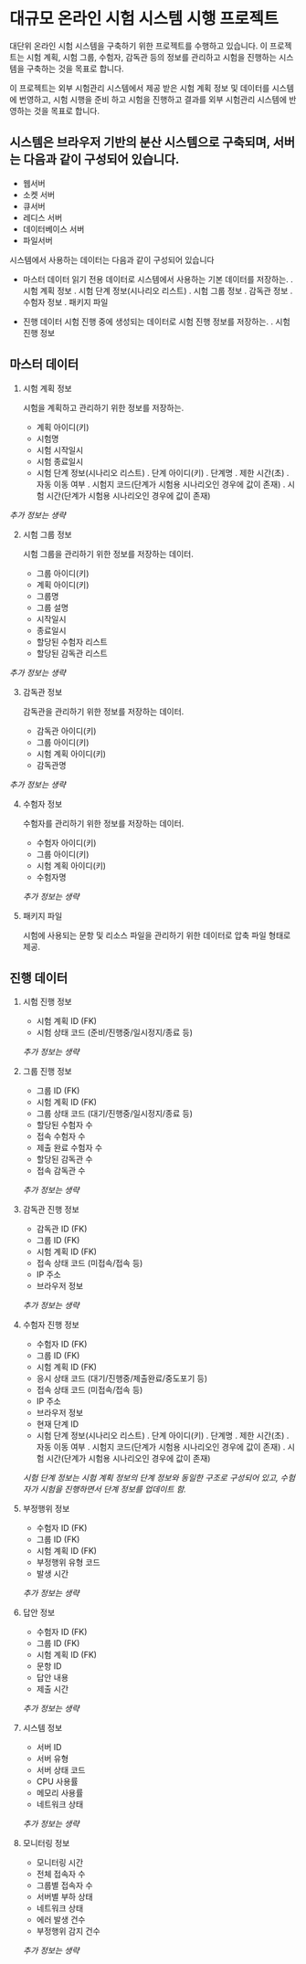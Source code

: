 # 대규모 온라인 시험 시스템 시행 프로젝트

대단위 온라인 시험 시스템을 구축하기 위한 프로젝트를 수행하고 있습니다. 이 프로젝트는 시험 계획, 시험 그룹, 수험자, 감독관 등의 정보를 관리하고 시험을 진행하는 시스템을 구축하는 것을 목표로 합니다.

이 프로젝트는 외부 시험관리 시스템에서 제공 받은 시험 계획 정보 및 데이터를 시스템에 번영하고, 시험 시행을 준비 하고 시험을 진행하고 결과를 외부 시험관리 시스템에 반영하는 것을 목표로 합니다.

## 시스템은 브라우저 기반의 분산 시스템으로 구축되며, 서버는 다음과 같이 구성되어 있습니다.

-   웹서버
-   소켓 서버
-   큐서버
-   레디스 서버
-   데이터베이스 서버
-   파일서버

시스템에서 사용하는 데이터는 다음과 같이 구성되어 있습니다

-   마스터 데이터
    읽기 전용 데이터로 시스템에서 사용하는 기본 데이터를 저장하는.
    . 시험 계획 정보
    . 시험 단계 정보(시나리오 리스트)
    . 시험 그룹 정보
    . 감독관 정보
    . 수험자 정보
    . 패키지 파일

-   진행 데이터
    시험 진행 중에 생성되는 데이터로 시험 진행 정보를 저장하는.
    . 시험 진행 정보

## 마스터 데이터

1. 시험 계획 정보

    시험을 계획하고 관리하기 위한 정보를 저장하는.

    - 계획 아이디(키)
    - 시험명
    - 시험 시작일시
    - 시험 종료일시
    - 시험 단계 정보(시나리오 리스트)
      . 단계 아이디(키)
      . 단계명
      . 제한 시간(초)
      . 자동 이동 여부
      . 시험지 코드(단계가 시험용 시나리오인 경우에 값이 존재)
      . 시험 시간(단계가 시험용 시나리오인 경우에 값이 존재)

_추가 정보는 생략_

2. 시험 그룹 정보

    시험 그룹을 관리하기 위한 정보를 저장하는 데이터.

    - 그룹 아이디(키)
    - 계획 아이디(키)
    - 그룹명
    - 그룹 설명
    - 시작일시
    - 종료일시
    - 할당된 수험자 리스트
    - 할당된 감독관 리스트

_추가 정보는 생략_

3. 감독관 정보

    감독관을 관리하기 위한 정보를 저장하는 데이터.

    - 감독관 아이디(키)
    - 그룹 아이디(키)
    - 시험 계획 아이디(키)
    - 감독관명

_추가 정보는 생략_

4.  수험자 정보

    수험자를 관리하기 위한 정보를 저장하는 데이터.

    -   수험자 아이디(키)
    -   그룹 아이디(키)
    -   시험 계획 아이디(키)
    -   수험자명

    _추가 정보는 생략_

5.  패키지 파일

    시험에 사용되는 문항 및 리소스 파일을 관리하기 위한 데이터로 압축 파일 형태로 제공.

## 진행 데이터

1.  시험 진행 정보

    -   시험 계획 ID (FK)
    -   시험 상태 코드 (준비/진행중/일시정지/종료 등)

    _추가 정보는 생략_

2.  그룹 진행 정보

    -   그룹 ID (FK)
    -   시험 계획 ID (FK)
    -   그룹 상태 코드 (대기/진행중/일시정지/종료 등)
    -   할당된 수험자 수
    -   접속 수험자 수
    -   제출 완료 수험자 수
    -   할당된 감독관 수
    -   접속 감독관 수

    _추가 정보는 생략_

3.  감독관 진행 정보

    -   감독관 ID (FK)
    -   그룹 ID (FK)
    -   시험 계획 ID (FK)
    -   접속 상태 코드 (미접속/접속 등)
    -   IP 주소
    -   브라우저 정보

    _추가 정보는 생략_

4.  수험자 진행 정보

    -   수험자 ID (FK)
    -   그룹 ID (FK)
    -   시험 계획 ID (FK)
    -   응시 상태 코드 (대기/진행중/제출완료/중도포기 등)
    -   접속 상태 코드 (미접속/접속 등)
    -   IP 주소
    -   브라우저 정보
    -   현재 단계 ID
    -   시험 단계 정보(시나리오 리스트)
        . 단계 아이디(키)
        . 단계명
        . 제한 시간(초)
        . 자동 이동 여부
        . 시험지 코드(단계가 시험용 시나리오인 경우에 값이 존재)
        . 시험 시간(단계가 시험용 시나리오인 경우에 값이 존재)

    _시험 단계 정보는 시험 계획 정보의 단계 정보와 동일한 구조로 구성되어 있고, 수험자가 시험을 진행하면서 단계 정보를 업데이트 함._

5.  부정행위 정보

    -   수험자 ID (FK)
    -   그룹 ID (FK)
    -   시험 계획 ID (FK)
    -   부정행위 유형 코드
    -   발생 시간

    _추가 정보는 생략_

6.  답안 정보

    -   수험자 ID (FK)
    -   그룹 ID (FK)
    -   시험 계획 ID (FK)
    -   문항 ID
    -   답안 내용
    -   제출 시간

    _추가 정보는 생략_

7.  시스템 정보

    -   서버 ID
    -   서버 유형
    -   서버 상태 코드
    -   CPU 사용률
    -   메모리 사용률
    -   네트워크 상태

    _추가 정보는 생략_

8.  모니터링 정보

    -   모니터링 시간
    -   전체 접속자 수
    -   그룹별 접속자 수
    -   서버별 부하 상태
    -   네트워크 상태
    -   에러 발생 건수
    -   부정행위 감지 건수

    _추가 정보는 생략_
